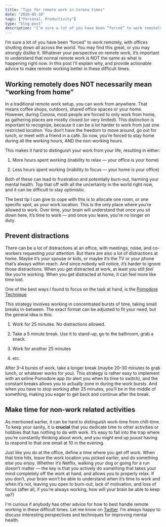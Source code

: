 ```yaml
---
title: "Tips for remote work in Corona times"
date: "2020-05-10"
tags: ["Personal, Productivity"]
type: "blog-post"
description: "I’m sure a lot of you have been “forced” to work remotely, with offices shutting down all across the world. You may find this great, or you may strongly dislike it."
---
```


I’m sure a lot of you have been “forced” to work remotely, with offices shutting down all across the world. You may find this great, or you may strongly dislike it. Whatever your perspective on remote work, it’s important to understand that normal remote work is NOT the same as what is happening right now. In this post I’ll explain why, and provide actionable advice to make remote working better in these difficult times.

## Working remotely does NOT necessarily mean “working from home”

In a traditional remote work setup, you can work from anywhere. That means coffee shops, outdoors, shared office spaces or your home. However, during Corona, most people are forced to only work from home, as gathering places are mostly closed (or very limited). This distinction is important to recognize, because it can be a lot harder to work from just one restricted location. You don’t have the freedom to move around, go out for lunch, or meet with a friend in a café. So now, you’re forced to stay home during all the working hours, AND the non-working hours.

This makes it hard to distinguish your work from your life, resulting in either:

1. More hours spent working (inability to relax — your office is your home)

1. Less hours spent working (inability to focus — your home is your office)

Both of these can lead to frustration and potentially burn-out, harming your mental health. Top that off with all the uncertainty in the world right now, and it can be difficult to stay optimistic.

The best tip I can give to cope with this is to allocate one room, or one specific spot, as your work location. This is the only place where you’re allowed to work. Over time, your brain will understand that once you sit down here, it’s time to work — and once you leave, you’re no longer on duty.

## Prevent distractions

There can be a lot of distractions at an office, with meetings, noise, and co-workers requesting your attention. But there are also a lot of distractions at home. Maybe it’s your spouse or kids, or maybe it’s the TV or your phone that’s always within reach. And since nobody will notice, it’s harder to ignore those distractions. When you get distracted at work, at least you still _feel_ like you’re working. When you get distracted at home, it can feel more like time lost.

One of the best ways I found to focus on the task at hand, is the [Pomodore Technique](https://en.wikipedia.org/wiki/Pomodoro_Technique)

This strategy involves working in concentrated bursts of time, taking small breaks in-between. The exact format can be adjusted to fit your need, but the general idea is this:

1. Work for 25 minutes. No distractions allowed.

1. Take a 5 minute break. Use it to stand-up, go to the bathroom, grab a snack.

1. Work for another 25 minutes

1. etc.

After 3–4 bursts of work, take a longer break (maybe 20–30 minutes to grab lunch, or whatever works for you). This strategy is rather easy to implement with an online Pomodore app (to alert you when its time to switch), and the constant breaks allows you to actually zone in during the work bursts. And when you have to stop working after 25 minutes, you’ll be in the middle of something, making you eager to get back and continue after the break.

## Make time for non-work related activities

As mentioned earlier, it can be hard to distinguish work-time from chill-time. To keep your sanity, it is **crucial** that you dedicate time to other activities or hobbies that has nothing to do with work. It’s easy to fall into the trap where you’re constantly thinking about work, and you might end up _juuust_ having to respond to that one email at 10 in the evening.

Just like you do at the office, define a time where you get off work. When that time hits, leave the work location you picked earlier, and do something else you enjoy. Whether it’s Netflix, walking your dog or going for a run doesn’t matter — the key is that you actively do something that takes your mind completely off the work at hand, and allows you to properly relax. If you don’t, your brain won’t be able to understand when it’s time to work and when it’s not, leaving you open to burn-out, lack of motivation, and loss of focus (after all, if you’re always working, how will your brain be able to keep up?)

I'm curious if anybody has other advice for how to best handle remote working in these difficult times. Let me know on [Twitter](https://twitter.com/madsbrodt). I’m always happy to discuss interesting perspectives and techniques for improving mental health.
